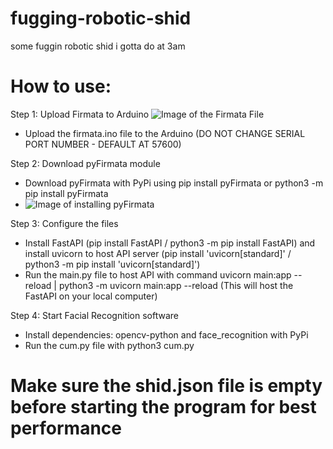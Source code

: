 # fugging-robotic-shid
some fuggin robotic shid i gotta do at 3am

# How to use:
Step 1: Upload Firmata to Arduino
![Image of the Firmata File](https://downloader.disk.yandex.ru/preview/a77a15b4d2364010407fcaf98c27e1cb6a7f522f54806e4bf5ebfd299fb8bd42/625a0a69/zpb4LN24rSUaNft-IJhyIwVIbFkC0vx4RITXQDmj753dAOLsHXFplmrITGqp__WjIOlTCqYLZoyo1AgP2Zh7bA%3D%3D?uid=0&filename=Screen%20Shot%202022-04-16%20at%2003.14.12.png&disposition=inline&hash=&limit=0&content_type=image%2Fpng&owner_uid=0&tknv=v2&size=2048x2048)
- Upload the firmata.ino file to the Arduino (DO NOT CHANGE SERIAL PORT NUMBER - DEFAULT AT 57600)

Step 2: Download pyFirmata module
- Download pyFirmata with PyPi using pip install pyFirmata or python3 -m pip install pyFirmata
- ![Image of installing pyFirmata](https://4.downloader.disk.yandex.com/preview/ec2403eb5c27052c76000dd1a50b047b0db49f15909ada30c5096b9325aa93ac/inf/ymq7rHYIQkVrOpYACXzJ7f0L5eeB4BYUngKszgGDqlgxnprlWUn8yAlohzI3G1_xOQqI5-2l80iNm5pd1HDh2w%3D%3D?uid=1613175372&filename=Screen%20Shot%202022-04-16%20at%2003.17.38.png&disposition=inline&hash=&limit=0&content_type=image%2Fpng&owner_uid=1613175372&tknv=v2&size=1920x970)

Step 3: Configure the files
- Install FastAPI (pip install FastAPI / python3 -m pip install FastAPI) and install uvicorn to host API server (pip install 'uvicorn[standard]' / python3 -m pip install 'uvicorn[standard]')
- Run the main.py file to host API with command uvicorn main:app --reload | python3 -m uvicorn main:app --reload (This will host the FastAPI on your local computer)

Step 4: Start Facial Recognition software
- Install dependencies: opencv-python and face_recognition with PyPi
- Run the cum.py file with python3 cum.py

# Make sure the shid.json file is empty before starting the program for best performance
